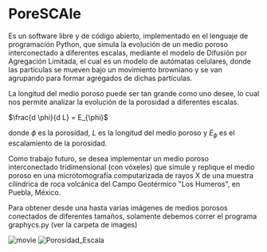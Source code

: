 # PoreSCAle

Es un software libre y de código abierto, implementado en el lenguaje de programación Python, que simula la evolución de un medio poroso interconectado a diferentes escalas, mediante el modelo de Difusión por Agregación Limitada, el cual es un modelo de autómatas celulares, donde las partículas se mueven bajo un movimiento browniano y se van agrupando para formar agregados de dichas partículas.

La longitud del medio poroso puede ser tan grande como uno desee, lo cual nos permite analizar la evolución de la porosidad a diferentes escalas.

$\frac{d \phi}{d L} = E_{\phi}$

donde $\phi$ es la porosidad, $L$ es la longitud del medio poroso y $E_{\phi}$ es el escalamiento de la porosidad.

Como trabajo futuro, se desea implementar un medio poroso interconectado tridimensional (con vóxeles) que simule y replique el medio poroso en una microtomografía computarizada de rayos X de una muestra cilíndrica de roca volcánica del Campo Geotérmico "Los Humeros", en Puebla, México. 

Para obtener desde una hasta varias imágenes de medios porosos conectados de diferentes tamaños, solamente debemos correr el programa graphycs.py (ver la carpeta de images)

![movie](https://user-images.githubusercontent.com/106560403/202592243-fc55628f-cce9-47b7-8515-d40f4f72ebb3.gif)
![Porosidad_Escala](https://user-images.githubusercontent.com/106560403/202599845-c7905025-c00d-4c27-adf2-f06abed064b6.png)
